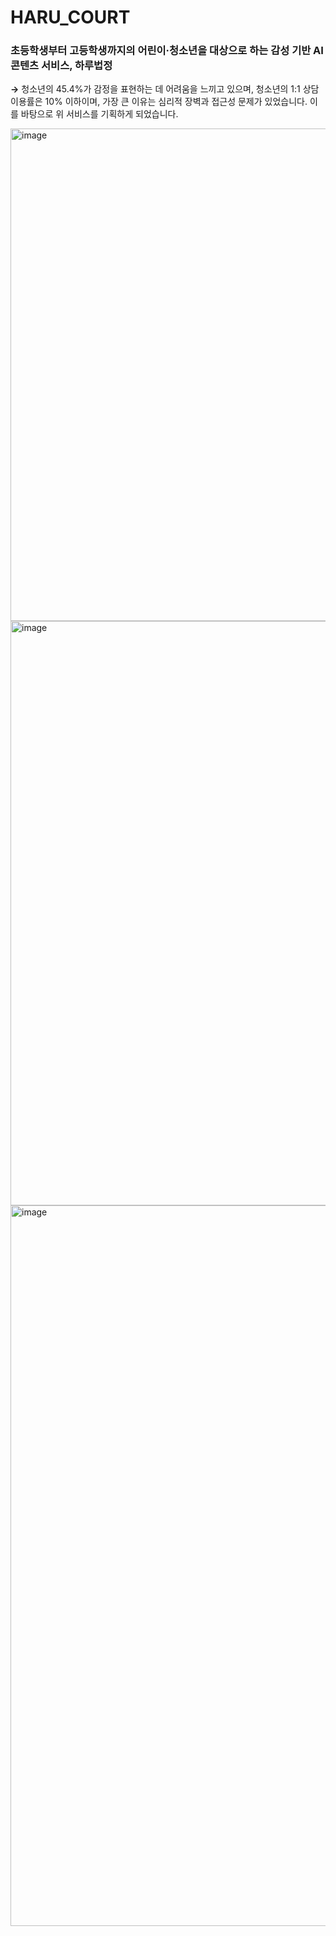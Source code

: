 # HARU_COURT

### **초등학생부터 고등학생까지의 어린이·청소년을 대상으로 하는 감성 기반 AI 콘텐츠 서비스, 하루법정**
**→** 청소년의 45.4%가 감정을 표현하는 데 어려움을 느끼고 있으며, 청소년의 1:1 상담 이용률은 10% 이하이며, 가장 큰 이유는 심리적 장벽과 접근성 문제가 있었습니다. 이를 바탕으로 위 서비스를 기획하게 되었습니다.

<img width="1815" height="788" alt="image" src="https://github.com/user-attachments/assets/f69e3376-cbce-45e0-9deb-8761a2956328" />
<img width="1745" height="935" alt="image" src="https://github.com/user-attachments/assets/6c620577-9d9f-4cc7-8f57-fec2af988792" />
<img width="1673" height="1153" alt="image" src="https://github.com/user-attachments/assets/4cd4693e-946a-426b-b729-a10ed382f98e" />
